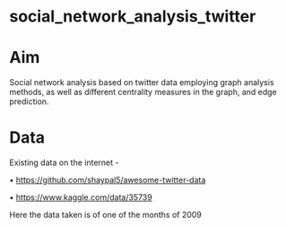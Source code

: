 # social_network_analysis_twitter

# Aim
Social network analysis based on twitter data employing graph analysis methods, as well as different centrality measures in the graph, and edge prediction.

# Data
Existing data on the internet - 

• https://github.com/shaypal5/awesome-twitter-data

• https://www.kaggle.com/data/35739

Here the data taken is of one of the months of 2009
